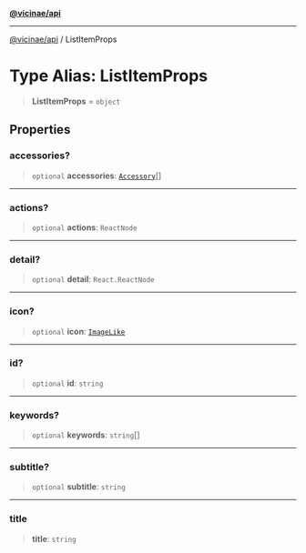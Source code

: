 [**@vicinae/api**](../README.md)

***

[@vicinae/api](../README.md) / ListItemProps

# Type Alias: ListItemProps

> **ListItemProps** = `object`

## Properties

### accessories?

> `optional` **accessories**: [`Accessory`](../@vicinae/namespaces/List/namespaces/Item/type-aliases/Accessory.md)[]

***

### actions?

> `optional` **actions**: `ReactNode`

***

### detail?

> `optional` **detail**: `React.ReactNode`

***

### icon?

> `optional` **icon**: [`ImageLike`](ImageLike.md)

***

### id?

> `optional` **id**: `string`

***

### keywords?

> `optional` **keywords**: `string`[]

***

### subtitle?

> `optional` **subtitle**: `string`

***

### title

> **title**: `string`
